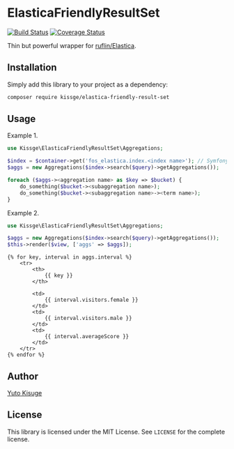 ElasticaFriendlyResultSet
=========================

[![Build Status](https://travis-ci.org/kissge/ElasticaFriendlyResultSet.svg?branch=master)](https://travis-ci.org/kissge/ElasticaFriendlyResultSet)
[![Coverage Status](https://coveralls.io/repos/github/kissge/ElasticaFriendlyResultSet/badge.svg?branch=master)](https://coveralls.io/github/kissge/ElasticaFriendlyResultSet?branch=master)

Thin but powerful wrapper for [ruflin/Elastica](https://github.com/ruflin/Elastica).

Installation
------------

Simply add this library to your project as a dependency:

```bash
composer require kissge/elastica-friendly-result-set
```

Usage
-----

Example 1.

```php
use Kissge\ElasticaFriendlyResultSet\Aggregations;

$index = $container->get('fos_elastica.index.<index name>'); // Symfony assumed, but that's not necessary
$aggs = new Aggregations($index->search($query)->getAggregations());

foreach ($aggs-><aggregation name> as $key => $bucket) {
    do_something($bucket-><subaggregation name>);
    do_something($bucket-><subaggregation name>-><term name>);
}
```

Example 2.

```php
use Kissge\ElasticaFriendlyResultSet\Aggregations;

$aggs = new Aggregations($index->search($query)->getAggregations());
$this->render($view, ['aggs' => $aggs]);
```

```twig
{% for key, interval in aggs.interval %}
    <tr>
        <th>
            {{ key }}
        </th>

        <td>
            {{ interval.visitors.female }}
        </td>
        <td>
            {{ interval.visitors.male }}
        </td>
        <td>
            {{ interval.averageScore }}
        </td>
    </tr>
{% endfor %}
```

Author
------

[Yuto Kisuge](https://github.com/kissge)

License
-------

This library is licensed under the MIT License. See `LICENSE` for the complete license.
